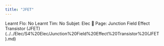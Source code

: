 ```yaml
---
title: "JFET"
---
```

Learnt Flo: No
Learnt Tim: No
Subjet: Elec
🏫 Page: Junction Field Effect Transistor (JFET) (../../Elec/S4%20Elec/Junction%20Field%20Effect%20Transistor%20(JFET).md)
